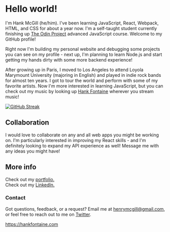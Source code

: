 # Hello world!

I'm Hank McGill (he/him).  I've been learning JavaScript, React, Webpack, HTML, and CSS for about a year now.  I'm a self-taught student currently finishing up [The Odin Project](https://github.com/theodinproject) advanced JavaScript course.  Welcome to my GitHub profile!

Right now I'm building my personal website and debugging some projects you can see on my profile - next up, I'm planning to learn Node.js and start getting my hands dirty with some more backend experience!

After growing up in Paris, I moved to Los Angeles to attend Loyola Marymount University (majoring in English) and played in indie rock bands for almost ten years.  I got to tour the world and perform with some of my favorite artists.  Now I'm more interested in learning JavaScript, but you can check out my music by looking up [Hank Fontaine](https://open.spotify.com/artist/6BMHQ7tEQSZNqlFZPG7AbT) wherever you stream music!

[![GitHub Streak](https://streak-stats.demolab.com?user=hankfontaine&theme=great-gatsby)](https://git.io/streak-stats)


## Collaboration

I would love to collaborate on any and all web apps you might be working on.  I'm particularly interested in improving my React skills - and I'm definitely looking to expand my API experience as well!  Message me with any ideas you might have!

## More info

Check out my [portfolio.](https://hankfontaine.github.io/Portfolio-Project/)
<br>
Check out my [LinkedIn.](https://www.linkedin.com/in/hank-mcgill-999750184/)

### Contact
Got questions, feedback, or a request? Email me at henrymcgill@gmail.com, or feel free to reach out to me on [Twitter](https://twitter.com/hankfontaine).

https://hankfontaine.com
